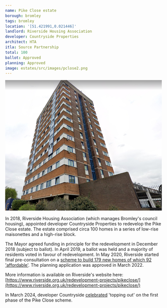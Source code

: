 ```yaml
---
name: Pike Close estate 
borough: bromley 
tags: bromley
location: '[51.421991,0.021446]'
landlord: Riverside Housing Association
developer: Countryside Properties
architect: HTA
itla: Source Partnership
total: 100
ballot: Approved
planning: Approved
image: estates/src/images/pclose2.png
---
```

![Pike Close estate image](src/images/pclose2.png)

In 2018, Riverside Housing Association (which manages Bromley's council housing), appointed developer Countryside Properties to redevelop the Pike Close estate. The estate comprised circa 100 homes in a series of low-rise maisonettes and a high-rise block.

The Mayor agreed funding in principle for the redevelopment in December 2018 (subject to ballot). In April 2019, a ballot was held and a majority of residents voted in favour of redevelopment. In May 2020, Riverside started final pre-consultation on a [scheme to build 179 new homes of which 92 'affordable'](https://www.riverside.org.uk/wp-content/uploads/2021/05/Pike-Close-Presentation-Final-W10-4YTJ863.pdf). The planning application was approved in March 2022.

More information is available on Riverside's website here: [https://www.riverside.org.uk/redevelopment-projects/pikeclose/](https://www.riverside.org.uk/redevelopment-projects/pikeclose/)

In March 2024, developer Countryside [celebrated](https://www.vistrygroup.co.uk/media-centre/press-releases/riverside-and-countryside-partnerships-mark-success-new-estate) 'topping out' on the first phase of the Pike Close scheme.

